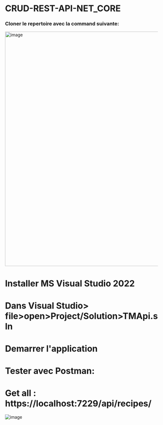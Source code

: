 # CRUD-REST-API-NET_CORE


### Cloner le repertoire avec la command suivante:

<img width="770" alt="image" src="https://github.com/user-attachments/assets/2cd389ef-8546-495b-80ad-f7e0d153bcaf">

# Installer MS Visual Studio 2022

# Dans Visual Studio> file>open>Project/Solution>TMApi.sln

# Demarrer l'application

# Tester avec Postman:

# Get all :  https://localhost:7229/api/recipes/

![image](https://github.com/user-attachments/assets/5eee99f0-4bf0-42e9-b4d2-f604050a76a4)



